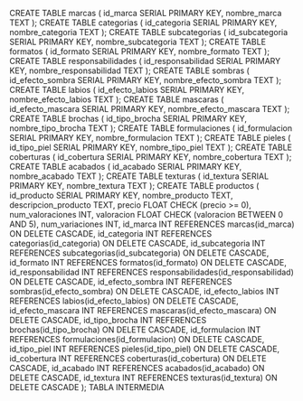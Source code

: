 CREATE TABLE marcas (
    id_marca SERIAL PRIMARY KEY,
    nombre_marca TEXT
);
CREATE TABLE categorias (
    id_categoria SERIAL PRIMARY KEY,
    nombre_categoria TEXT
);
CREATE TABLE subcategorias (
    id_subcategoria SERIAL PRIMARY KEY,
    nombre_subcategoria TEXT
);
CREATE TABLE formatos (
    id_formato SERIAL PRIMARY KEY,
    nombre_formato TEXT
);
CREATE TABLE responsabilidades (
    id_responsabilidad SERIAL PRIMARY KEY,
    nombre_responsabilidad TEXT
);
CREATE TABLE sombras (
    id_efecto_sombra SERIAL PRIMARY KEY,
    nombre_efecto_sombra TEXT
);
CREATE TABLE labios (
    id_efecto_labios SERIAL PRIMARY KEY,
    nombre_efecto_labios TEXT
);
CREATE TABLE mascaras (
    id_efecto_mascara SERIAL PRIMARY KEY,
    nombre_efecto_mascara TEXT
);
CREATE TABLE brochas (
    id_tipo_brocha SERIAL PRIMARY KEY,
    nombre_tipo_brocha TEXT
);
CREATE TABLE formulaciones (
    id_formulacion SERIAL PRIMARY KEY,
    nombre_formulacion TEXT
);
CREATE TABLE pieles (
    id_tipo_piel SERIAL PRIMARY KEY,
    nombre_tipo_piel TEXT
);
CREATE TABLE coberturas (
    id_cobertura SERIAL PRIMARY KEY,
    nombre_cobertura TEXT
);
CREATE TABLE acabados (
    id_acabado SERIAL PRIMARY KEY,
    nombre_acabado TEXT
);
CREATE TABLE texturas (
    id_textura SERIAL PRIMARY KEY,
    nombre_textura TEXT
);
CREATE TABLE productos (
    id_producto SERIAL PRIMARY KEY,
    nombre_producto TEXT,
    descripcion_producto TEXT,
    precio FLOAT CHECK (precio >= 0),
    num_valoraciones INT,
    valoracion FLOAT CHECK (valoracion BETWEEN 0 AND 5),
    num_variaciones INT,
    id_marca INT REFERENCES marcas(id_marca) ON DELETE CASCADE,
    id_categoria INT REFERENCES categorias(id_categoria) ON DELETE CASCADE,
    id_subcategoria INT REFERENCES subcategorias(id_subcategoria) ON DELETE CASCADE,
    id_formato INT REFERENCES formatos(id_formato) ON DELETE CASCADE,
    id_responsabilidad INT REFERENCES responsabilidades(id_responsabilidad) ON DELETE CASCADE,
    id_efecto_sombra INT REFERENCES sombras(id_efecto_sombra) ON DELETE CASCADE,
    id_efecto_labios INT REFERENCES labios(id_efecto_labios) ON DELETE CASCADE,
    id_efecto_mascara INT REFERENCES mascaras(id_efecto_mascara) ON DELETE CASCADE,
    id_tipo_brocha INT REFERENCES brochas(id_tipo_brocha) ON DELETE CASCADE,
    id_formulacion INT REFERENCES formulaciones(id_formulacion) ON DELETE CASCADE,
    id_tipo_piel INT REFERENCES pieles(id_tipo_piel) ON DELETE CASCADE,
    id_cobertura INT REFERENCES coberturas(id_cobertura) ON DELETE CASCADE,
    id_acabado INT REFERENCES acabados(id_acabado) ON DELETE CASCADE,
    id_textura INT REFERENCES texturas(id_textura) ON DELETE CASCADE
);
TABLA INTERMEDIA